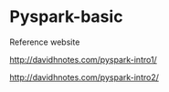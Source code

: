 # Pyspark-basic

Reference website

http://davidhnotes.com/pyspark-intro1/

http://davidhnotes.com/pyspark-intro2/